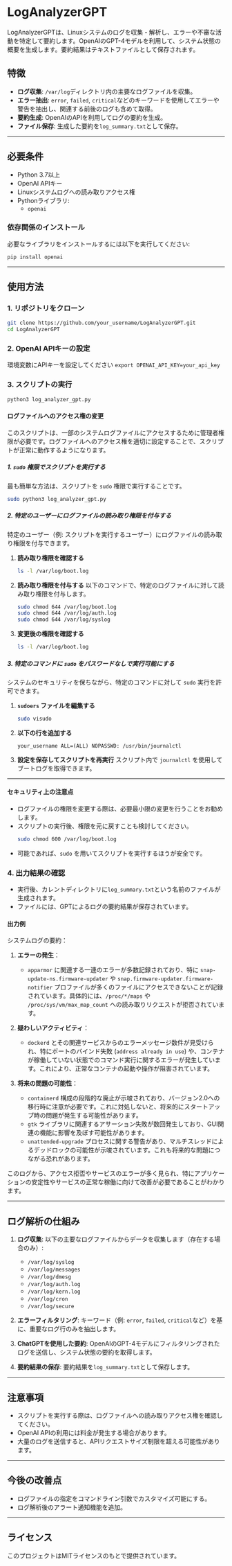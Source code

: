 # LogAnalyzerGPT

LogAnalyzerGPTは、Linuxシステムのログを収集・解析し、エラーや不審な活動を特定して要約します。OpenAIのGPT-4モデルを利用して、システム状態の概要を生成します。要約結果はテキストファイルとして保存されます。

## 特徴
- **ログ収集**: `/var/log`ディレクトリ内の主要なログファイルを収集。
- **エラー抽出**: `error`, `failed`, `critical`などのキーワードを使用してエラーや警告を抽出し、関連する前後のログも含めて取得。
- **要約生成**: OpenAIのAPIを利用してログの要約を生成。
- **ファイル保存**: 生成した要約を`log_summary.txt`として保存。

---

## 必要条件
- Python 3.7以上
- OpenAI APIキー
- Linuxシステムログへの読み取りアクセス権
- Pythonライブラリ:
  - `openai`

### 依存関係のインストール
必要なライブラリをインストールするには以下を実行してください:
```bash
pip install openai
```

---

## 使用方法

### 1. リポジトリをクローン
```bash
git clone https://github.com/your_username/LogAnalyzerGPT.git
cd LogAnalyzerGPT
```

### 2. OpenAI APIキーの設定
環境変数にAPIキーを設定してください `export OPENAI_API_KEY=your_api_key`

### 3. スクリプトの実行
```bash
python3 log_analyzer_gpt.py
```

#### **ログファイルへのアクセス権の変更**

このスクリプトは、一部のシステムログファイルにアクセスするために管理者権限が必要です。ログファイルへのアクセス権を適切に設定することで、スクリプトが正常に動作するようになります。

##### **1. `sudo` 権限でスクリプトを実行する**
最も簡単な方法は、スクリプトを `sudo` 権限で実行することです。

```bash
sudo python3 log_analyzer_gpt.py
```

##### **2. 特定のユーザーにログファイルの読み取り権限を付与する**
特定のユーザー（例: スクリプトを実行するユーザー）にログファイルの読み取り権限を付与できます。

1. **読み取り権限を確認する**
   ```bash
   ls -l /var/log/boot.log
   ```

2. **読み取り権限を付与する**
   以下のコマンドで、特定のログファイルに対して読み取り権限を付与します。
   ```bash
   sudo chmod 644 /var/log/boot.log
   sudo chmod 644 /var/log/auth.log
   sudo chmod 644 /var/log/syslog
   ```

3. **変更後の権限を確認する**
   ```bash
   ls -l /var/log/boot.log
   ```

##### **3. 特定のコマンドに `sudo` をパスワードなしで実行可能にする**
システムのセキュリティを保ちながら、特定のコマンドに対して `sudo` 実行を許可できます。

1. **`sudoers` ファイルを編集する**
   ```bash
   sudo visudo
   ```

2. **以下の行を追加する**
   ```plaintext
   your_username ALL=(ALL) NOPASSWD: /usr/bin/journalctl
   ```

3. **設定を保存してスクリプトを再実行**
   スクリプト内で `journalctl` を使用してブートログを取得できます。

---

#### **セキュリティ上の注意点**
- ログファイルの権限を変更する際は、必要最小限の変更を行うことをお勧めします。
- スクリプトの実行後、権限を元に戻すことも検討してください。
  ```bash
  sudo chmod 600 /var/log/boot.log
  ```
- 可能であれば、`sudo` を用いてスクリプトを実行するほうが安全です。

### 4. 出力結果の確認
- 実行後、カレントディレクトリに`log_summary.txt`という名前のファイルが生成されます。
- ファイルには、GPTによるログの要約結果が保存されています。

#### 出力例
システムログの要約：

1. **エラーの発生**：
   - `apparmor` に関連する一連のエラーが多数記録されており、特に `snap-update-ns.firmware-updater` や `snap.firmware-updater.firmware-notifier` プロファイルが多くのファイルにアクセスできないことが記録されています。具体的には、`/proc/*/maps` や `/proc/sys/vm/max_map_count` への読み取りリクエストが拒否されています。

2. **疑わしいアクティビティ**：
   - `dockerd` とその関連サービスからのエラーメッセージ数件が見受けられ、特にポートのバインド失敗 (`address already in use`) や、コンテナが稼働していない状態でのコマンド実行に関するエラーが発生しています。これにより、正常なコンテナの起動や操作が阻害されています。

3. **将来の問題の可能性**：
   - `containerd` 構成の段階的な廃止が示唆されており、バージョン2.0への移行時に注意が必要です。これに対処しないと、将来的にスタートアップ時の問題が発生する可能性があります。
   - `gtk` ライブラリに関連するアサーション失敗が数回発生しており、GUI関連の機能に影響を及ぼす可能性があります。
   - `unattended-upgrade` プロセスに関する警告があり、マルチスレッドによるデッドロックの可能性が示唆されています。これも将来的な問題につながる恐れがあります。

このログから、アクセス拒否やサービスのエラーが多く見られ、特にアプリケーションの安定性やサービスの正常な稼働に向けて改善が必要であることがわかります。

---

## ログ解析の仕組み

1. **ログ収集**:
   以下の主要なログファイルからデータを収集します（存在する場合のみ）:
   - `/var/log/syslog`
   - `/var/log/messages`
   - `/var/log/dmesg`
   - `/var/log/auth.log`
   - `/var/log/kern.log`
   - `/var/log/cron`
   - `/var/log/secure`

2. **エラーフィルタリング**:
   キーワード（例: `error`, `failed`, `critical`など）を基に、重要なログ行のみを抽出します。

3. **ChatGPTを使用した要約**:
   OpenAIのGPT-4モデルにフィルタリングされたログを送信し、システム状態の要約を取得します。

4. **要約結果の保存**:
   要約結果を`log_summary.txt`として保存します。

---

## 注意事項

- スクリプトを実行する際は、ログファイルへの読み取りアクセス権を確認してください。
- OpenAI APIの利用には料金が発生する場合があります。
- 大量のログを送信すると、APIリクエストサイズ制限を超える可能性があります。

---

## 今後の改善点

- ログファイルの指定をコマンドライン引数でカスタマイズ可能にする。
- ログ解析後のアラート通知機能を追加。

---

## ライセンス
このプロジェクトはMITライセンスのもとで提供されています。